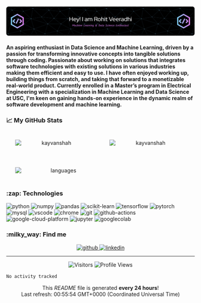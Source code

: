 ![Header](static/github-header-image.png)
<!-- <h1 align="center">Hi 👋, I'm Rohit</h1>
<h2 align="center">Machine Learning &amp; Data Science Enthusiast</h2> -->
<h4>An aspiring enthusiast in Data Science and Machine Learning, driven by a passion for transforming innovative concepts into tangible solutions through coding. Passionate about working on solutions that integrates software technologies with existing solutions in various industries making them efficient and easy to use. I have often enjoyed working up, building things from scratch, and taking that forward to a monetizable real-world product.  Currently enrolled in a Master’s program in Electrical Engineering with a specialization in Machine Learning and Data Science at USC, I&#39;m keen on gaining hands-on experience in the dynamic realm of software development and machine learning.</h4>

### 📈 My GitHub Stats
<div style="display: flex;" align="center">
     <img align="center" width="48%"
          style="margin: 20px; padding: 0 4px;"
          src="https://github-readme-streak-stats.herokuapp.com/?user=Rohit04121998&count_private=true&show_icons=true&theme=tokyonight&hide_border=true" 
          alt="kayvanshah" />
     <img align="center" width="48%"
          style="margin: 20px; padding: 0 4px;"
          src="https://github-readme-stats-sigma-five.vercel.app/api?username=Rohit04121998&show_icons=true&locale=en&count_private=true&show_icons=true&theme=tokyonight&hide_border=true"
          alt="kayvanshah" />
</div>

<br/>
<div style="display: flex;" align="center">
     <img align="center" width="48%"
          style="margin: 20px; padding: 0 4px;"
          src="https://github-readme-stats-sigma-five.vercel.app/api/top-langs/?username=Rohit04121998&show_icons=true&theme=tokyonight&hide_border=true&layout=compact" 
          alt="languages" />
</div>

<!-- TECHNOLOGIES -->
<h3>:zap: Technologies</h3>

<p>
    <img alt="python" src="https://img.shields.io/badge/Python-black?logo=python&amp;amp;style=plastic" /> <img alt="numpy" src="https://img.shields.io/badge/NumPy-black?logo=numpy&amp;amp;style=plastic" /> <img alt="pandas" src="https://img.shields.io/badge/Pandas-black?logo=pandas&amp;amp;style=plastic" /> <img alt="scikit-learn" src="https://img.shields.io/badge/Scikit%20Learn-black?logo=scikit-learn&amp;amp;style=plastic" /> <img alt="tensorflow" src="https://img.shields.io/badge/Tensorflow-black?logo=tensorflow&amp;amp;style=plastic" /> <img alt="pytorch" src="https://img.shields.io/badge/Pytorch-black?logo=pytorch&amp;amp;style=plastic" /> <img alt="mysql" src="https://img.shields.io/badge/MySQL-black?logo=mysql&amp;amp;style=plastic" /> <img alt="vscode" src="https://img.shields.io/badge/VSCode-black?logo=visual-studio-code&amp;amp;style=plastic" /> <img alt="chrome" src="https://img.shields.io/badge/Google%20Chrome-black?logo=google-chrome&amp;amp;style=plastic" /> <img alt="git" src="https://img.shields.io/badge/Git-black?logo=git&amp;amp;style=plastic" /> <img alt="github-actions" src="https://img.shields.io/badge/Github%20Actions-black?logo=github-actions&amp;amp;style=plastic" /> <img alt="google-cloud-platform" src="https://img.shields.io/badge/GCP-black?logo=google-cloud&amp;amp;style=plastic" /> <img alt="jupyter" src="https://img.shields.io/badge/Jupyter Notebook-black?logo=jupyter&amp;amp;style=plastic" /> <img alt="googlecolab" src="https://img.shields.io/badge/Google Colab-black?logo=googlecolab&amp;amp;style=plastic" /> 
</p>

<!-- SOCIAL -->
<h3>:milky_way: Find me</h3>

<p align="center">
    <a href="https://github.com/Rohit04121998" target="_blank">
        <img alt="github" src="https://img.shields.io/badge/GitHub-100000?style=for-the-badge&amp;logo=github&amp;logoColor=white" />
    </a><a href="https://www.linkedin.com/in/rohit-veeradhi/" target="_blank">
        <img alt="linkedin" src="https://img.shields.io/badge/LinkedIn-0077B5?style=for-the-badge&amp;logo=linkedin&amp;logoColor=white" />
    </a>
</p>

<hr />

<!-- GitHub profile viewers and visitors -->
<p align="center">
    <img alt="Visitors" src="https://visitor-badge.laobi.icu/badge?page_id=Rohit04121998&color=blue"/>
    <img alt="Profile Views" src="https://komarev.com/ghpvc/?username=Rohit04121998"/>
</p>

<!-- FOOTER -->
<!--START_SECTION:waka-->

```txt
No activity tracked
```

<!--END_SECTION:waka-->
<p align="center">
    This <i>README</i> file is generated <b>every 24 hours</b>!</br>
    Last refresh: 00:55:54 GMT+0000 (Coordinated Universal Time)<br />
</p>
<!-- <p align="center">
    <img src="https://github.com/Rohit04121998/Rohit04121998/workflows/README%20build/badge.svg" /> 
    <img alt="Stars" src="https://img.shields.io/github/stars/Rohit04121998/Rohit04121998?style=flat-square&labelColor=343b41"/> 
    <img alt="Forks" src="https://img.shields.io/github/forks/Rohit04121998/Rohit04121998?style=flat-square&labelColor=343b41"/>
</p> -->

